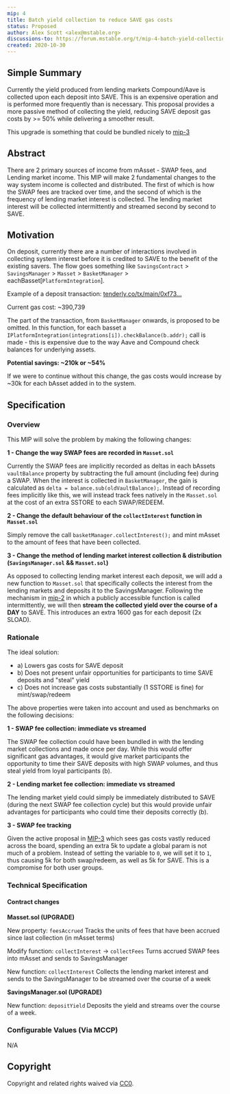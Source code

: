 ```yaml
---
mip: 4
title: Batch yield collection to reduce SAVE gas costs
status: Proposed
author: Alex Scott <alex@mstable.org>
discussions-to: https://forum.mstable.org/t/mip-4-batch-yield-collection-to-reduce-save-gas-costs/230
created: 2020-10-30
---
```


## Simple Summary

<!--"If you can't explain it simply, you don't understand it well enough." Simply describe the outcome the proposed changes intends to achieve. This should be non-technical and accessible to a casual community member.-->

Currently the yield produced from lending markets Compound/Aave is collected upon
each deposit into SAVE. This is an expensive operation and is performed more frequently than
is necessary. This proposal provides a more passive method of collecting the yield, reducing
SAVE deposit gas costs by >= 50% while delivering a smoother result.

This upgrade is something that could be bundled nicely to [mip-3](./mip-3)

## Abstract

<!--A short (~200 word) description of the proposed change, the abstract should clearly describe the proposed change. This is what *will* be done if the MIP is implemented, not *why* it should be done or *how* it will be done. If the MIP proposes deploying a new contract, write, "we propose to deploy a new contract that will do x".-->

There are 2 primary sources of income from mAsset - SWAP fees, and Lending market income.
This MIP will make 2 fundamental changes to the way system income is collected and distributed.
The first of which is how the SWAP fees are tracked over time, and the second of which is the frequency
of lending market interest is collected. The lending market interest will be collected intermittently and
streamed second by second to SAVE.

## Motivation

<!--This is the problem statement. This is the *why* of the MIP. It should clearly explain *why* the current state of the protocol is inadequate.  It is critical that you explain *why* the change is needed, if the MIP proposes changing how something is calculated, you must address *why* the current calculation is innaccurate or wrong. This is not the place to describe how the MIP will address the issue!-->

On deposit, currently there are a number of interactions involved in collecting system interest before it is credited
to SAVE to the benefit of the existing savers. The flow goes something like `SavingsContract` > `SavingsManager` > `Masset` >
`BasketManager` > eachBasset[`PlatformIntegration`].

Example of a deposit transaction:
[tenderly.co/tx/main/0xf73...](https://dashboard.tenderly.co/tx/main/0xf730ff62dfe989fda27c18c858e897db31402dff3ab811105fcf20c55829db8f/gas-usage)

Current gas cost: ~390,739

The part of the transaction, from `BasketManager` onwards, is proposed to be omitted. In this function,
for each basset a `IPlatformIntegration(integrations[i]).checkBalance(b.addr);` call is made - this is expensive due to the way
Aave and Compound check balances for underlying assets.

**Potential savings: ~210k or ~54%**

If we were to continue without this change, the gas costs would increase by ~30k for each bAsset added in to the system.

## Specification

<!--The specification should describe the syntax and semantics of any new feature, there are five sections
1. Overview
2. Rationale
3. Technical Specification
4. Test Cases
5. Configurable Values
-->

### Overview

<!--This is a high level overview of *how* the MIP will solve the problem. The overview should clearly describe how the new feature will be implemented.-->

This MIP will solve the problem by making the following changes:

**1 - Change the way SWAP fees are recorded in `Masset.sol`**

Currently the SWAP fees are implicitly recorded as deltas in each bAssets `vaultBalance` property by subtracting
the full amount (including fee) during a SWAP. When the interest is collected in `BasketManager`, the gain is
calculated as `delta = balance.sub(oldVaultBalance);`. Instead of recording fees implicitly like this, we will instead
track fees natively in the `Masset.sol` at the cost of an extra SSTORE to each SWAP/REDEEM.

**2 - Change the default behaviour of the `collectInterest` function in `Masset.sol`**

Simply remove the call `basketManager.collectInterest();` and mint mAsset to the amount of fees that have been collected.

**3 - Change the method of lending market interest collection & distribution (`SavingsManager.sol` && `Masset.sol`)**

As opposed to collecting lending market interest each deposit, we will add a new function to `Masset.sol` that specifically collects
the interest from the lending markets and deposits it to the SavingsManager. Following the mechanism in [mip-2](./mip-2) in which
a publicly accessible function is called intermittently, we will then **stream the collected yield over the course of a DAY** to SAVE.
This introduces an extra 1600 gas for each deposit (2x SLOAD).

### Rationale

The ideal solution:

- a) Lowers gas costs for SAVE deposit
- b) Does not present unfair opportunities for participants to time SAVE deposits and "steal" yield
- c) Does not increase gas costs substantially (1 SSTORE is fine) for mint/swap/redeem

The above properties were taken into account and used as benchmarks on the following decisions:

**1 - SWAP fee collection: immediate vs streamed**

The SWAP fee collection could have been bundled in with the lending market collections and made once per day.
While this would offer significant gas advantages, it would give market participants the opportunity to time their
SAVE deposits with high SWAP volumes, and thus steal yield from loyal participants (b).

**2 - Lending market fee collection: immediate vs streamed**

The lending market yield could simply be immediately distributed to SAVE (during the next SWAP fee collection cycle)
but this would provide unfair advantages for participants who could time their deposits correctly (b).

**3 - SWAP fee tracking**

Given the active proposal in [MIP-3](./mip-3) which sees gas costs vastly reduced across the board, spending an extra 5k to
update a global param is not much of a problem. Instead of setting the variable to `0`, we will set it to `1`, thus causing
5k for both swap/redeem, as well as 5k for SAVE. This is a compromise for both user groups.

<!--This is where you explain the reasoning behind how you propose to solve the problem. Why did you propose to implement the change in this way, what were the considerations and trade-offs. The rationale fleshes out what motivated the design and why particular design decisions were made. It should describe alternate designs that were considered and related work. The rationale may also provide evidence of consensus within the community, and should discuss important objections or concerns raised during discussion.-->

### Technical Specification

<!--The technical specification should outline the public API of the changes proposed. That is, changes to any of the interfaces mStable currently exposes or the creations of new ones.-->

#### Contract changes

**Masset.sol (UPGRADE)**

New property: `feesAccrued`
Tracks the units of fees that have been accrued since last collection (in mAsset terms)

Modify function: `collectInterest` -> `collectFees`
Turns accrued SWAP fees into mAsset and sends to SavingsManager

New function: `collectInterest`
Collects the lending market interest and sends to the SavingsManager to
be streamed over the course of a week

**SavingsManager.sol (UPGRADE)**

New function: `depositYield`
Deposits the yield and streams over the course of a week.

### Configurable Values (Via MCCP)

<!--Please list all values configurable via MCCP under this implementation.-->

N/A

## Copyright

Copyright and related rights waived via [CC0](https://creativecommons.org/publicdomain/zero/1.0/).
